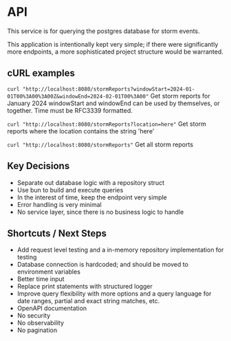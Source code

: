 # API

This service is for querying the postgres database for storm events.

This application is intentionally kept very simple; if there were significantly more endpoints, 
a more sophisticated project structure would be warranted.

## cURL examples
```curl "http://localhost:8080/stormReports?windowStart=2024-01-01T00%3A00%3A00Z&windowEnd=2024-02-01T00%3A00"```
Get storm reports for January 2024
windowStart and windowEnd can be used by themselves, or together.
Time must be RFC3339 formatted.

```curl "http://localhost:8080/stormReports?location=here"```
Get storm reports where the location contains the string 'here'

```curl "http://localhost:8080/stormReports"```
Get all storm reports

## Key Decisions
- Separate out database logic with a repository struct
- Use bun to build and execute queries
- In the interest of time, keep the endpoint very simple
- Error handling is very minimal
- No service layer, since there is no business logic to handle

## Shortcuts / Next Steps
- Add request level testing and a in-memory repository implementation for testing
- Database connection is hardcoded; and should be moved to environment variables
- Better time input
- Replace print statements with structured logger
- Improve query flexibility with more options and a query language for date ranges, partial and exact string matches, etc.
- OpenAPI documentation
- No security
- No observability
- No pagination
